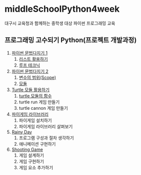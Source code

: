 # middleSchoolPython4week
대구시 교육청과 함께하는 중학생 대상 파이썬 프로그래밍 교육

## 프로그래밍 고수되기 Python(프로젝트 개발과정)
1. [파이썬 문법다지기 1](1.pythonGrammer_1)
    1. [리스트 활용하기](1.pythonGrammer_1/1-1.listOperation.py)
    2. [루프 테크닉](1.pythonGrammer_1/1-2.loopTechnic.py)
2. [파이썬 문법다지기 2](2.pythonGrammer_2)
    1. [변수의 범위(Scope)](2.pythonGrammer_2/2-1.ScopeofVar.py)
    2. [모듈](2.pythonGrammer_2/2-2.Module.py)
3. [Turtle 모듈 활용하기](3.turtleModule)
    1. [turtle 모듈의 함수](3.turtleModule/3-1.turtle_function.py)
    2. turtle run 게임 만들기
    3. turtle cannon 게임 만들기
4. [파이게임 라이브러리](4.pygameLibrary)
    1. 파이게임 설치하기
    2. 파이게임 라이브러리 살펴보기
5. [Rainy Day](5.rainyDay)
    1. 프로그램 구성과 절차 생각하기
    2. 애니메이션 구현하기
6. [Shooting Game](6.shootingGame)
    1. 게임 설계하기
    2. 게임 구현하기
    3. 게임 요소 추가하기
